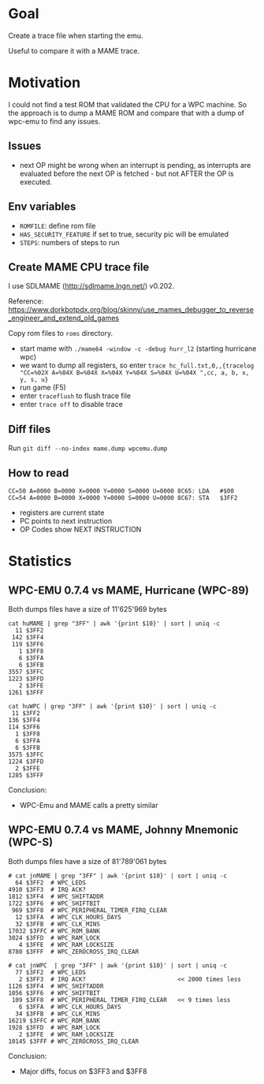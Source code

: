 # Goal

Create a trace file when starting the emu.

Useful to compare it with a MAME trace.

# Motivation

I could not find a test ROM that validated the CPU for a WPC machine. So the approach
is to dump a MAME ROM and compare that with a dump of wpc-emu to find any issues.

## Issues
- next OP might be wrong when an interrupt is pending, as interrupts are evaluated before the next OP is fetched - but not AFTER the OP is executed.

## Env variables
- `ROMFILE`: define rom file
- `HAS_SECURITY_FEATURE` if set to true, security pic will be emulated
- `STEPS`: numbers of steps to run

## Create MAME CPU trace file

I use SDLMAME (http://sdlmame.lngn.net/) v0.202.

Reference: https://www.dorkbotpdx.org/blog/skinny/use_mames_debugger_to_reverse_engineer_and_extend_old_games

Copy rom files to `roms` directory.

- start mame with `./mame64 -window -c -debug hurr_l2` (starting hurricane wpc)
- we want to dump all registers, so enter `trace hc_full.txt,0,,{tracelog "CC=%02X A=%04X B=%04X X=%04X Y=%04X S=%04X U=%04X ",cc, a, b, x, y, s, u}`
- run game (F5)
- enter `traceflush` to flush trace file
- enter `trace off` to disable trace

## Diff files

Run `git diff --no-index mame.dump wpcemu.dump`

## How to read

```
CC=50 A=0000 B=0000 X=0000 Y=0000 S=0000 U=0000 8C65: LDA   #$00
CC=54 A=0000 B=0000 X=0000 Y=0000 S=0000 U=0000 8C67: STA   $3FF2
```

- registers are current state
- PC points to next instruction
- OP Codes show NEXT INSTRUCTION

# Statistics

## WPC-EMU 0.7.4 vs MAME, Hurricane (WPC-89)

Both dumps files have a size of 11'625'969 bytes

```
cat huMAME | grep "3FF" | awk '{print $10}' | sort | uniq -c
  11 $3FF2
 142 $3FF4
 119 $3FF6
   1 $3FF8
   6 $3FFA
   6 $3FFB
3557 $3FFC
1223 $3FFD
   2 $3FFE
1261 $3FFF

cat huWPC | grep "3FF" | awk '{print $10}' | sort | uniq -c
 11 $3FF2
136 $3FF4
114 $3FF6
  1 $3FF8
  6 $3FFA
  6 $3FFB
3575 $3FFC
1224 $3FFD
  2 $3FFE
1285 $3FFF
```
Conclusion:
- WPC-Emu and MAME calls a pretty similar

## WPC-EMU 0.7.4 vs MAME, Johnny Mnemonic (WPC-S)

Both dumps files have a size of 81'789'061 bytes

```
# cat jnMAME | grep "3FF" | awk '{print $10}' | sort | uniq -c
  64 $3FF2  # WPC_LEDS
4910 $3FF3  # IRQ ACK?
1812 $3FF4  # WPC_SHIFTADDR
1722 $3FF6  # WPC_SHIFTBIT
 969 $3FF8  # WPC_PERIPHERAL_TIMER_FIRQ_CLEAR
  12 $3FFA  # WPC_CLK_HOURS_DAYS
  32 $3FFB  # WPC_CLK_MINS
17032 $3FFC # WPC_ROM_BANK
3024 $3FFD  # WPC_RAM_LOCK
   4 $3FFE  # WPC_RAM_LOCKSIZE
8780 $3FFF  # WPC_ZEROCROSS_IRQ_CLEAR

# cat jnWPC  | grep "3FF" | awk '{print $10}' | sort | uniq -c
  77 $3FF2  # WPC_LEDS
   2 $3FF3  # IRQ ACK?                          << 2000 times less
1126 $3FF4  # WPC_SHIFTADDR
1056 $3FF6  # WPC_SHIFTBIT
 109 $3FF8  # WPC_PERIPHERAL_TIMER_FIRQ_CLEAR   << 9 times less
   6 $3FFA  # WPC_CLK_HOURS_DAYS
  34 $3FFB  # WPC_CLK_MINS
16219 $3FFC # WPC_ROM_BANK
1928 $3FFD  # WPC_RAM_LOCK
   2 $3FFE  # WPC_RAM_LOCKSIZE
10145 $3FFF # WPC_ZEROCROSS_IRQ_CLEAR
```

Conclusion:
- Major diffs, focus on $3FF3 and $3FF8
